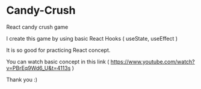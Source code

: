 # Candy-Crush
React candy crush game

I create this game by using basic React Hooks ( useState, useEffect )

It is so good for practicing React concept.

You can watch basic concept in this link ( https://www.youtube.com/watch?v=PBrEq9Wd6_U&t=4113s )  

Thank you :)

